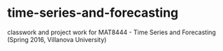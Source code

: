 # time-series-and-forecasting
classwork and project work for MAT8444 - Time Series and Forecasting (Spring 2016, Villanova University)
